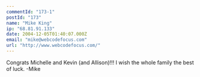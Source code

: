 ```yaml
---
commentId: "173-1"
postId: "173"
name: "Mike King"
ip: "68.81.91.133"
date: 2004-12-05T01:40:07.000Z
email: "mike@webcodefocus.com"
url: "http://www.webcodefocus.com/"
---
```

<p>Congrats Michelle and Kevin (and Allison)!!! I wish the whole family the best of luck.
-Mike</p>